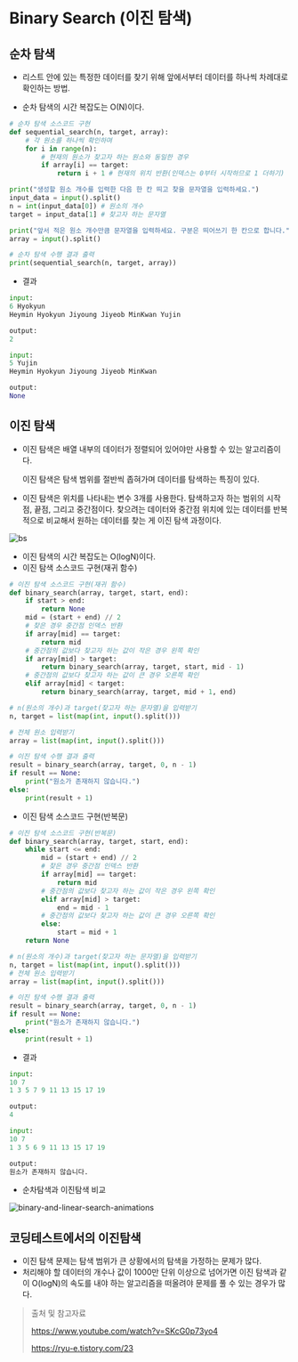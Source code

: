 # Binary Search (이진 탐색)



## 순차 탐색

- 리스트 안에 있는 특정한 데이터를 찾기 위해 앞에서부터 데이터를 하나씩 차례대로 확인하는 방법.

- 순차 탐색의 시간 복잡도는 O(N)이다.

```python
# 순차 탐색 소스코드 구현
def sequential_search(n, target, array):
    # 각 원소를 하나씩 확인하며
    for i in range(n):
        # 현재의 원소가 찾고자 하는 원소와 동일한 경우
        if array[i] == target:
            return i + 1 # 현재의 위치 반환(인덱스는 0부터 시작하므로 1 더하기)

print("생성할 원소 개수를 입력한 다음 한 칸 띄고 찾을 문자열을 입력하세요.")
input_data = input().split()
n = int(input_data[0]) # 원소의 개수
target = input_data[1] # 찾고자 하는 문자열

print("앞서 적은 원소 개수만큼 문자열을 입력하세요. 구분은 띄어쓰기 한 칸으로 합니다.")
array = input().split()

# 순차 탐색 수행 결과 출력
print(sequential_search(n, target, array))

```

- 결과

```python
input:
6 Hyokyun
Heymin Hyokyun Jiyoung Jiyeob MinKwan Yujin

output:
2

input:
5 Yujin
Heymin Hyokyun Jiyoung Jiyeob MinKwan

output:
None
```



## 이진 탐색

- 이진 탐색은 배열 내부의 데이터가 정렬되어 있어야만 사용할 수 있는 알고리즘이다.

  이진 탐색은 탐색 범위를 절반씩 좁혀가며 데이터를 탐색하는 특징이 있다.

- 이진 탐색은 위치를 나타내는 변수 3개를 사용한다. 탐색하고자 하는 범위의 시작점, 끝점, 그리고 중간점이다. 찾으려는 데이터와 중간점 위치에 있는 데이터를 반복적으로 비교해서 원하는 데이터를 찾는 게 이진 탐색 과정이다.

![bs](https://user-images.githubusercontent.com/50684682/136329755-ddb57300-e70c-4426-8681-fd2385407bc2.png)

- 이진 탐색의 시간 복잡도는 O(logN)이다.
- 이진 탐색 소스코드 구현(재귀 함수)

```python
# 이진 탐색 소스코드 구현(재귀 함수)
def binary_search(array, target, start, end):
    if start > end:
        return None
    mid = (start + end) // 2
    # 찾은 경우 중간점 인덱스 반환
    if array[mid] == target:
        return mid
    # 중간점의 값보다 찾고자 하는 값이 작은 경우 왼쪽 확인
    if array[mid] > target:
        return binary_search(array, target, start, mid - 1)
    # 중간점의 값보다 찾고자 하는 값이 큰 경우 오른쪽 확인
    elif array[mid] < target:
        return binary_search(array, target, mid + 1, end)

# n(원소의 개수)과 target(찾고자 하는 문자열)을 입력받기
n, target = list(map(int, input().split()))

# 전체 원소 입력받기
array = list(map(int, input().split()))

# 이진 탐색 수행 결과 출력
result = binary_search(array, target, 0, n - 1)
if result == None:
    print("원소가 존재하지 않습니다.")
else:
    print(result + 1)

```

- 이진 탐색 소스코드 구현(반복문)

```python
# 이진 탐색 소스코드 구현(반복문)
def binary_search(array, target, start, end):
    while start <= end:
        mid = (start + end) // 2
        # 찾은 경우 중간점 인덱스 반환
        if array[mid] == target:
            return mid
        # 중간점의 값보다 찾고자 하는 값이 작은 경우 왼쪽 확인
        elif array[mid] > target:
            end = mid - 1
        # 중간점의 값보다 찾고자 하는 값이 큰 경우 오른쪽 확인
        else:
            start = mid + 1
    return None

# n(원소의 개수)과 target(찾고자 하는 문자열)을 입력받기
n, target = list(map(int, input().split()))
# 전체 원소 입력받기
array = list(map(int, input().split()))

# 이진 탐색 수행 결과 출력
result = binary_search(array, target, 0, n - 1)
if result == None:
    print("원소가 존재하지 않습니다.")
else:
    print(result + 1)


```

- 결과

```python
input:
10 7
1 3 5 7 9 11 13 15 17 19

output:
4

input:
10 7
1 3 5 6 9 11 13 15 17 19

output:
원소가 존재하지 않습니다.
```





- 순차탐색과 이진탐색 비교

![binary-and-linear-search-animations](https://user-images.githubusercontent.com/50684682/136329626-169fc943-0076-47f5-80c1-985f4ef05181.gif)



## 코딩테스트에서의 이진탐색

- 이진 탐색 문제는 탐색 범위가 큰 상황에서의 탐색을 가정하는 문제가 많다.
- 처리해야 할 데이터의 개수나 값이 1000만 단위 이상으로 넘어가면 이진 탐색과 같이 O(logN)의 속도를 내야 하는 알고리즘을 떠올려야 문제를 풀 수 있는 경우가 많다.



> 출처 및 참고자료
>
> https://www.youtube.com/watch?v=SKcG0p73yo4
>
> https://ryu-e.tistory.com/23

